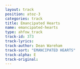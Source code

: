 ```yaml
---
layout: track
position: atoz-3
categories: track
title: Emancipated Hearts
name: emancipated-hearts
type: ahfow_track
track-id: 373
track-lyrics: 
track-author: Dean Wareham
track-sort: "EMANCIPATED HEARTS"
track-alpha: E
track-original: 
---
```


